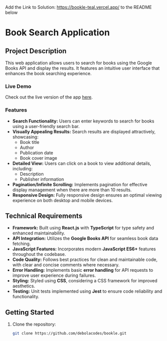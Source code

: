 Add the Link to Solution: https://bookle-teal.vercel.app/ to the README below

# Book Search Application


## Project Description

This web application allows users to search for books using the Google Books API and display the results. It features an intuitive user interface that enhances the book searching experience.

### Live Demo

Check out the live version of the app [here](https://bookle-teal.vercel.app/).

### Features

- **Search Functionality:** Users can enter keywords to search for books using a user-friendly search bar.
- **Visually Appealing Results:** Search results are displayed attractively, showcasing:
  - Book title
  - Author
  - Publication date
  - Book cover image
- **Detailed View:** Users can click on a book to view additional details, including:
  - Description
  - Publisher information
- **Pagination/Infinite Scrolling:** Implements pagination for effective display management when there are more than 10 results.
- **Responsive Design:** Fully responsive design ensures an optimal viewing experience on both desktop and mobile devices.

## Technical Requirements

- **Framework:** Built using **React.js** with **TypeScript** for type safety and enhanced maintainability.
- **API Integration:** Utilizes the **Google Books API** for seamless book data fetching.
- **JavaScript Features:** Incorporates modern **JavaScript ES6+** features throughout the codebase.
- **Code Quality:** Follows best practices for clean and maintainable code, with clear and concise comments where necessary.
- **Error Handling:** Implements basic **error handling** for API requests to improve user experience during failures.
- **Styling:** Styled using **CSS**, considering a CSS framework for improved aesthetics.
- **Testing:** Unit tests implemented using **Jest** to ensure code reliability and functionality.

## Getting Started

1. Clone the repository:
   ```bash
   git clone https://github.com/debolacodes/bookle.git
